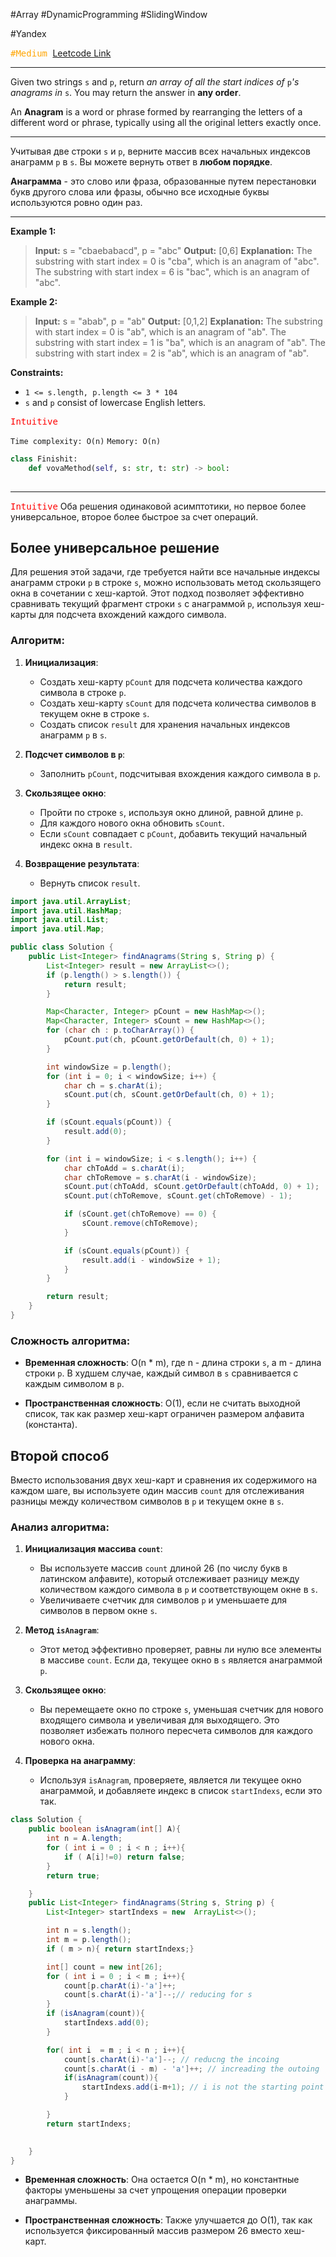 #Array #DynamicProgramming #SlidingWindow

#Yandex 

<kbd><span style="color:orange;">#Medium</span> </kbd>
[Leetcode Link](https://leetcode.com/problems/find-all-anagrams-in-a-string/description/)

---
Given two strings `s` and `p`, return _an array of all the start indices of_ `p`_'s anagrams in_ `s`. You may return the answer in **any order**.

An **Anagram** is a word or phrase formed by rearranging the letters of a different word or phrase, typically using all the original letters exactly once.

---
Учитывая две строки `s` и `p`, верните массив всех начальных индексов анаграмм `p` в `s`.
Вы можете вернуть ответ в **любом порядке**.

**Анаграмма** - это слово или фраза, образованные путем перестановки букв другого слова или фразы, обычно все исходные буквы используются ровно один раз.

---
**Example 1:**

>**Input:** s = "cbaebabacd", p = "abc"
>**Output:** [0,6]
>**Explanation:**
>The substring with start index = 0 is "cba", which is an anagram of "abc".
>The substring with start index = 6 is "bac", which is an anagram of "abc".

**Example 2:**

>**Input:** s = "abab", p = "ab"
>**Output:** [0,1,2]
>**Explanation:**
>The substring with start index = 0 is "ab", which is an anagram of "ab".
>The substring with start index = 1 is "ba", which is an anagram of "ab".
>The substring with start index = 2 is "ab", which is an anagram of "ab".

**Constraints:**

- `1 <= s.length, p.length <= 3 * 104`
- `s` and `p` consist of lowercase English letters.

<kbd><span style="color:red;"> Intuitive</span></kbd>

`Time complexity: O(n)`
`Memory: O(n)`

```Python
class Finishit:
    def vovaMethod(self, s: str, t: str) -> bool:
	
```

---

<kbd><span style="color:red;"> Intuitive</span></kbd>
Оба решения одинаковой асимптотики, но первое более универсальное, второе более быстрое за счет операций.

## Более универсальное решение 

Для решения этой задачи, где требуется найти все начальные индексы анаграмм строки `p` в строке `s`, можно использовать метод скользящего окна в сочетании с хеш-картой. Этот подход позволяет эффективно сравнивать текущий фрагмент строки `s` с анаграммой `p`, используя хеш-карты для подсчета вхождений каждого символа.
### Алгоритм:

1. **Инициализация**:
    
    - Создать хеш-карту `pCount` для подсчета количества каждого символа в строке `p`.
    - Создать хеш-карту `sCount` для подсчета количества символов в текущем окне в строке `s`.
    - Создать список `result` для хранения начальных индексов анаграмм `p` в `s`.
2. **Подсчет символов в `p`**:
    
    - Заполнить `pCount`, подсчитывая вхождения каждого символа в `p`.
3. **Скользящее окно**:
    
    - Пройти по строке `s`, используя окно длиной, равной длине `p`.
    - Для каждого нового окна обновить `sCount`.
    - Если `sCount` совпадает с `pCount`, добавить текущий начальный индекс окна в `result`.
4. **Возвращение результата**:
    
    - Вернуть список `result`.

```java
import java.util.ArrayList;
import java.util.HashMap;
import java.util.List;
import java.util.Map;

public class Solution {
    public List<Integer> findAnagrams(String s, String p) {
        List<Integer> result = new ArrayList<>();
        if (p.length() > s.length()) {
            return result;
        }

        Map<Character, Integer> pCount = new HashMap<>();
        Map<Character, Integer> sCount = new HashMap<>();
        for (char ch : p.toCharArray()) {
            pCount.put(ch, pCount.getOrDefault(ch, 0) + 1);
        }

        int windowSize = p.length();
        for (int i = 0; i < windowSize; i++) {
            char ch = s.charAt(i);
            sCount.put(ch, sCount.getOrDefault(ch, 0) + 1);
        }

        if (sCount.equals(pCount)) {
            result.add(0);
        }

        for (int i = windowSize; i < s.length(); i++) {
            char chToAdd = s.charAt(i);
            char chToRemove = s.charAt(i - windowSize);
            sCount.put(chToAdd, sCount.getOrDefault(chToAdd, 0) + 1);
            sCount.put(chToRemove, sCount.get(chToRemove) - 1);

            if (sCount.get(chToRemove) == 0) {
                sCount.remove(chToRemove);
            }

            if (sCount.equals(pCount)) {
                result.add(i - windowSize + 1);
            }
        }

        return result;
    }
}
```

### Сложность алгоритма:

- **Временная сложность**: O(n * m), где n - длина строки `s`, а m - длина строки `p`. В худшем случае, каждый символ в `s` сравнивается с каждым символом в `p`.
    
- **Пространственная сложность**: O(1), если не считать выходной список, так как размер хеш-карт ограничен размером алфавита (константа).


## Второй способ 


Вместо использования двух хеш-карт и сравнения их содержимого на каждом шаге, вы используете один массив `count` для отслеживания разницы между количеством символов в `p` и текущем окне в `s`.

### Анализ алгоритма:

1. **Инициализация массива `count`**:
    
    - Вы используете массив `count` длиной 26 (по числу букв в латинском алфавите), который отслеживает разницу между количеством каждого символа в `p` и соответствующем окне в `s`.
    - Увеличиваете счетчик для символов `p` и уменьшаете для символов в первом окне `s`.
2. **Метод `isAnagram`**:
    
    - Этот метод эффективно проверяет, равны ли нулю все элементы в массиве `count`. Если да, текущее окно в `s` является анаграммой `p`.
3. **Скользящее окно**:
    
    - Вы перемещаете окно по строке `s`, уменьшая счетчик для нового входящего символа и увеличивая для выходящего. Это позволяет избежать полного пересчета символов для каждого нового окна.
4. **Проверка на анаграмму**:
    
    - Используя `isAnagram`, проверяете, является ли текущее окно анаграммой, и добавляете индекс в список `startIndexs`, если это так.

```java
class Solution {
    public boolean isAnagram(int[] A){
        int n = A.length;
        for ( int i = 0 ; i < n ; i++){
            if ( A[i]!=0) return false;
        }
        return true;

    }
    public List<Integer> findAnagrams(String s, String p) {
        List<Integer> startIndexs = new  ArrayList<>();

        int n = s.length();
        int m = p.length();
        if ( m > n){ return startIndexs;}

        int[] count = new int[26];
        for ( int i = 0 ; i < m ; i++){
            count[p.charAt(i)-'a']++;
            count[s.charAt(i)-'a']--;// reducing for s
        }
        if (isAnagram(count)){
            startIndexs.add(0);
        }

        for( int i  = m ; i < n ; i++){
            count[s.charAt(i)-'a']--; // reducng the incoing 
            count[s.charAt(i - m) - 'a']++; // increading the outoing 
            if(isAnagram(count)){
                startIndexs.add(i-m+1); // i is not the starting point of substring it is the end point
            }

        }
        return startIndexs;

        
    }
}
```



- **Временная сложность**: Она остается O(n * m), но константные факторы уменьшены за счет упрощения операции проверки анаграммы.
    
- **Пространственная сложность**: Также улучшается до O(1), так как используется фиксированный массив размером 26 вместо хеш-карт.